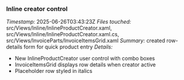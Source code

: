 ### Inline creator control
*Timestamp:* 2025-06-26T03:43:23Z
*Files touched:* src/Views/Inline/InlineProductCreator.xaml, src/Views/Inline/InlineProductCreator.xaml.cs, src/Views/InvoiceParts/InvoiceItemsGrid.xaml
*Summary:* created row-details form for quick product entry
*Details:*
- New InlineProductCreator user control with combo boxes
- InvoiceItemsGrid displays row details when creator active
- Placeholder row styled in italics
